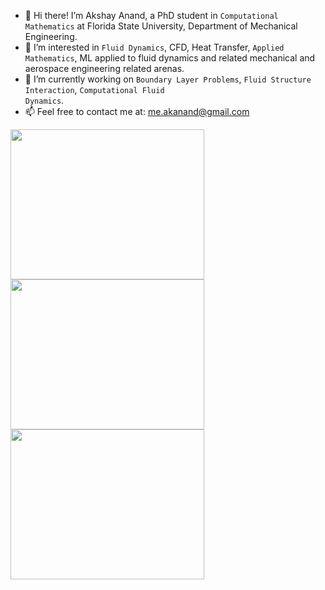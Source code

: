 - 👋 Hi there! I’m Akshay Anand, a PhD student in <code>Computational Mathematics</code> at Florida State University, Department of Mechanical Engineering.
- 👀 I’m interested in <code>Fluid Dynamics</code>, CFD, Heat Transfer, <code>Applied Mathematics</code>, ML applied to fluid dynamics and related mechanical and aerospace engineering related arenas.
- 🌱 I’m currently working on <code>Boundary Layer Problems</code>, <code>Fluid Structure Interaction</code>, <code>Computational Fluid Dynamics</code>.
- 📫 Feel free to contact me at: me.akanand@gmail.com

 
<td width="25%">
            <div class="one">
             <div class="two"><img align="left" width=310px height=240px padding: 550px; src='https://akshayanand.info/Conferences/Research/DBVf.gif'></div> 
             <div class="two"><img align="left" width=310px height=240px padding: 550px; src='https://akshayanand.info/Conferences/Research/at.gif'></div> 
             <div class="two"><img align="left" width=310px height=240px padding: 550px; src='https://akshayanand.info/Conferences/Research/transition_to_turbulence.gif'></div> 
            

             
             
             
             
             
 <!---- END SAMPLE PROJECT BLOCK           
                      
<!---
anand-me/anand-me is a ✨ special ✨ repository because its `README.md` (this file) appears on your GitHub profile.
You can click the Preview link to take a look at your changes.
- 💞️ I’m looking to collaborate on ...  transition_to_turbulence.gif at.gif solver.gif EUjI.gif EmTx.gif HSxX.gif

<br/><div class="two"><img align="right" width=160px height=160px src='https://akshay23sept.github.io/Conferences/Research/at.gif'></div> 
             <div class="two"><img align="right" width=310px height=240px src='https://akshayanand.info/Conferences/Research/at.gif'></div>

-------->  


